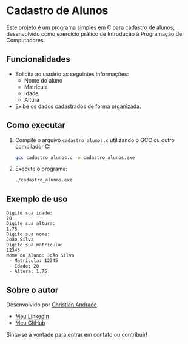 # Cadastro de Alunos

Este projeto é um programa simples em C para cadastro de alunos, desenvolvido como exercício prático de Introdução à Programação de Computadores.

## Funcionalidades

- Solicita ao usuário as seguintes informações:
  - Nome do aluno
  - Matrícula
  - Idade
  - Altura
- Exibe os dados cadastrados de forma organizada.

## Como executar

1. Compile o arquivo `cadastro_alunos.c` utilizando o GCC ou outro compilador C:

   ```sh
   gcc cadastro_alunos.c -o cadastro_alunos.exe
   ```

2. Execute o programa:

   ```sh
   ./cadastro_alunos.exe
   ```

## Exemplo de uso

```
Digite sua idade: 
20
Digite sua altura: 
1.75
Digite sua nome: 
João Silva
Digite sua matricula: 
12345
Nome do Aluno: João Silva
 - Matrícula: 12345
 - Idade: 20
 - Altura: 1.75
```

## Sobre o autor

Desenvolvido por [Christian Andrade](https://www.linkedin.com/in/christiandrades/).

- [Meu LinkedIn](https://www.linkedin.com/in/christiandrades/)
- [Meu GitHub](https://github.com/christiandrades)

Sinta-se à vontade para entrar em contato ou contribuir!
